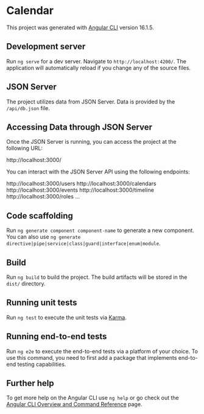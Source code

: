 # Calendar

This project was generated with [Angular CLI](https://github.com/angular/angular-cli) version 16.1.5.

## Development server

Run `ng serve` for a dev server. Navigate to `http://localhost:4200/`. The application will automatically reload if you change any of the source files.

## JSON Server

The project utilizes data from JSON Server. Data is provided by the `/api/db.json` file.

## Accessing Data through JSON Server

Once the JSON Server is running, you can access the project at the following URL:

http://localhost:3000/

You can interact with the JSON Server API using the following endpoints:

http://localhost:3000/users
http://localhost:3000/calendars
http://localhost:3000/events
http://localhost:3000/timeline
http://localhost:3000/roles
...


## Code scaffolding

Run `ng generate component component-name` to generate a new component. You can also use `ng generate directive|pipe|service|class|guard|interface|enum|module`.

## Build

Run `ng build` to build the project. The build artifacts will be stored in the `dist/` directory.

## Running unit tests

Run `ng test` to execute the unit tests via [Karma](https://karma-runner.github.io).

## Running end-to-end tests

Run `ng e2e` to execute the end-to-end tests via a platform of your choice. To use this command, you need to first add a package that implements end-to-end testing capabilities.

## Further help

To get more help on the Angular CLI use `ng help` or go check out the [Angular CLI Overview and Command Reference](https://angular.io/cli) page.
